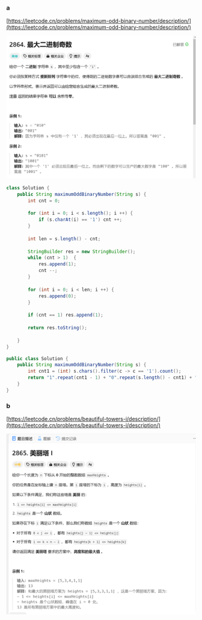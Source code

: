 ### a

[https://leetcode.cn/problems/maximum-odd-binary-number/description/](https://leetcode.cn/problems/maximum-odd-binary-number/description/)

<img src="../images/364/a_364.png">

```java
class Solution {
    public String maximumOddBinaryNumber(String s) {
        int cnt = 0;

        for (int i = 0; i < s.length(); i ++) {
            if (s.charAt(i) == '1') cnt ++;
        }

        int len = s.length() - cnt;

        StringBuilder res = new StringBuilder();
        while (cnt > 1)  {
            res.append(1);
            cnt --;
        }

        for (int i = 0; i < len; i ++) {
            res.append(0);
        }

        if (cnt == 1) res.append(1);

        return res.toString();

    }
}
```

```java
public class Solution {
    public String maximumOddBinaryNumber(String s) {
        int cnt1 = (int) s.chars().filter(c -> c == '1').count();
        return "1".repeat(cnt1 - 1) + "0".repeat(s.length() - cnt1) + "1";
    }
}
```

### b

[https://leetcode.cn/problems/beautiful-towers-i/description/](https://leetcode.cn/problems/beautiful-towers-i/description/)

<img src="../images/364/b_364.png">

```java

```
